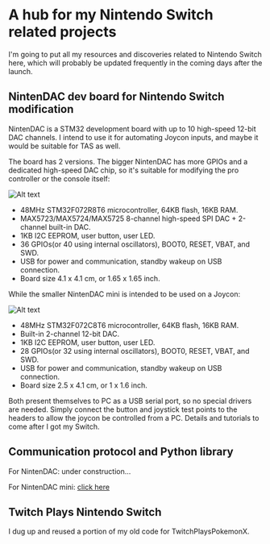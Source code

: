 # A hub for my Nintendo Switch related projects

I'm going to put all my resources and discoveries related to Nintendo Switch here, which will probably be updated frequently in the coming days after the launch.

## NintenDAC dev board for Nintendo Switch modification

NintenDAC is a STM32 development board with up to 10 high-speed 12-bit DAC channels. I intend to use it for automating Joycon inputs, and maybe it would be suitable for TAS as well. 

The board has 2 versions. The bigger NintenDAC has more GPIOs and a dedicated high-speed DAC chip, so it's suitable for modifying the pro controller or the console itself:

![Alt text](http://i.imgur.com/ir8jZFO.jpg)

* 48MHz STM32F072R8T6 microcontroller, 64KB flash, 16KB RAM.
* MAX5723/MAX5724/MAX5725 8-channel high-speed SPI DAC + 2-channel built-in DAC.
* 1KB I2C EEPROM, user button, user LED.
* 36 GPIOs(or 40 using internal oscillators), BOOT0, RESET, VBAT, and SWD.
* USB for power and communication, standby wakeup on USB connection.
* Board size 4.1 x 4.1 cm, or 1.65 x 1.65 inch.

While the smaller NintenDAC mini is intended to be used on a Joycon:

![Alt text](http://i.imgur.com/f3qcFR7.jpg)

* 48MHz STM32F072C8T6 microcontroller, 64KB flash, 16KB RAM.
* Built-in 2-channel 12-bit DAC.
* 1KB I2C EEPROM, user button, user LED.
* 28 GPIOs(or 32 using internal oscillators), BOOT0, RESET, VBAT, and SWD.
* USB for power and communication, standby wakeup on USB connection.
* Board size 2.5 x 4.1 cm, or 1 x 1.6 inch.

Both present themselves to PC as a USB serial port, so no special drivers are needed. Simply connect the button and joystick test points to the headers to allow the joycon be controlled from a PC. Details and tutorials to come after I got my Switch.

## Communication protocol and Python library

For NintenDAC: under construction...

For NintenDAC mini: [click here](./NintenDAC_mini)

## Twitch Plays Nintendo Switch

I dug up and reused a portion of my old code for TwitchPlaysPokemonX.

